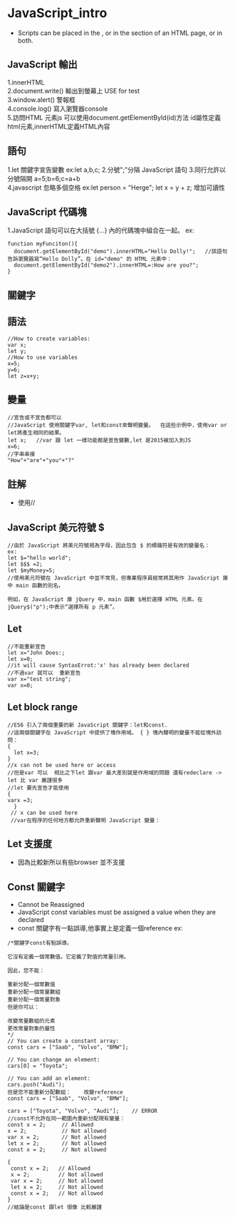 # JavaScript_intro
+ Scripts can be placed in the <body>, or in the <head> section of an HTML page, or in both.  
## JavaScript 輸出  
1.innerHTML  
2.document.write()  輸出到螢幕上  USE for test  
3.window.alert() 警報框   
4.console.log()  寫入瀏覽器console  
5.訪問HTML 元素js 可以使用document.getElementById(id)方法  id屬性定義html元素,innerHTML定義HTML內容  
## 語句  
1.let 關鍵字宣告變數 ex:let a,b,c;
2.分號";"分隔 JavaScript 語句
3.同行允許以分號隔開 a=5;b=6;c=a+b  
4.javascript 忽略多個空格 ex:let person = "Herge"; let x = y + z;  增加可讀性  
## JavaScript 代碼塊  
1.JavaScript 語句可以在大括號 {...} 內的代碼塊中組合在一起。
ex:  
```
function myFunciton(){
  document.getElementById("demo").innerHTML="Hello Dolly!";   //該語句告訴瀏覽器寫“Hello Dolly”。在 id="demo" 的 HTML 元素中：  
  document.getElementById("demo2").innerHTML=:How are you?"; 
}
```  
## 關鍵字  
## 語法  
```
//How to create variables:
var x;
let y;
//How to use variables
x=5;
y=6;
let z=x+y;
```
## 變量  
```  
//宣告或不宣告都可以  
//JavaScript 使用關鍵字var, let和const來聲明變量。  在這些示例中，使用var or let將產生相同的結果。
let x;   //var 跟 let 一樣功能都是宣告變數,let 是2015被加入到JS  
x=6;
//字串串接
"How"+"are"+"you"+"?"  
```
## 註解  
+ 使用//  
## JavaScript 美元符號 $  
```
//由於 JavaScript 將美元符號視為字母，因此包含 $ 的標識符是有效的變量名：
ex:  
let $="hello world";
let $$$ =2;
let $myMoney=5;
//使用美元符號在 JavaScript 中並不常見，但專業程序員經常將其用作 JavaScript 庫中 main 函數的別名。

例如，在 JavaScript 庫 jQuery 中，main 函數 $用於選擇 HTML 元素。在 jQuery$("p");中表示“選擇所有 p 元素”。
```  
## Let  
```
//不能重新宣告
let x="John Does:;
let x=0;
//it will cause SyntaxErrot:'x' has already been declared  
//不過var 就可以  重新宣告
var x="test string";
var x=0;
```
## Let block range 
```
//ES6 引入了兩個重要的新 JavaScript 關鍵字：let和const.
//這兩個關鍵字在 JavaScript 中提供了塊作用域。 { } 塊內聲明的變量不能從塊外訪問：
{
  let x=3;
}
//x can not be used here or access 
//但是var 可以  相比之下let 跟var 最大差別就是作用域的問題 還有redeclare -> let 比 var 嚴謹很多  
//let 要先宣告才能使用  
{
varx =3;
  }
 // x can be used here
 //var在程序的任何地方都允許重新聲明 JavaScript 變量：
 ```
 ## Let 支援度  
 + 因為比較新所以有些browser 並不支援 
 ## Const 關鍵字  
 + Cannot be Reassigned  
 + JavaScript const variables must be assigned a value when they are declared  
 + const 關鍵字有一點誤導,他事實上是定義一個reference
 ex:
 ```
 /*關鍵字const有點誤導。

它沒有定義一個常數值。它定義了對值的常量引用。

因此，您不能：

重新分配一個常數值
重新分配一個常量數組
重新分配一個常量對象
但是你可以：

改變常量數組的元素
更改常量對象的屬性
*/
// You can create a constant array:
const cars = ["Saab", "Volvo", "BMW"];

// You can change an element:
cars[0] = "Toyota";

// You can add an element:
cars.push("Audi");
但是您不能重新分配數組：    改變reference
const cars = ["Saab", "Volvo", "BMW"];

cars = ["Toyota", "Volvo", "Audi"];    // ERROR
//const不允許在同一範圍內重新分配現有變量：
const x = 2;     // Allowed
x = 2;           // Not allowed
var x = 2;       // Not allowed
let x = 2;       // Not allowed
const x = 2;     // Not allowed

{
  const x = 2;   // Allowed
  x = 2;         // Not allowed
  var x = 2;     // Not allowed
  let x = 2;     // Not allowed
  const x = 2;   // Not allowed
}
//結論是const 跟let 很像 比較嚴謹  
```
